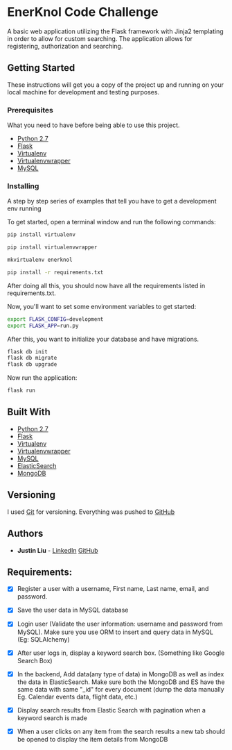 # EnerKnol Code Challenge

A basic web application utilizing the Flask framework with Jinja2 templating in order to allow for custom searching. The application allows for registering, authorization and searching.

## Getting Started

These instructions will get you a copy of the project up and running on your local machine for development and testing purposes.

### Prerequisites

What you need to have before being able to use this project.

* [Python 2.7](https://www.python.org)
* [Flask](http://flask.pocoo.org)
* [Virtualenv](https://virtualenv.pypa.io/)
* [Virtualenvwrapper](https://virtualenvwrapper.readthedocs.io/)
* [MySQL](https://www.mysql.com)

### Installing

A step by step series of examples that tell you have to get a development env running

To get started, open a terminal window and run the following commands:

```bash
pip install virtualenv

pip install virtualenvwrapper

mkvirtualenv enerknol

pip install -r requirements.txt
```

After doing all this, you should now have all the requirements listed in requirements.txt.

Now, you'll want to set some environment variables to get started:

```bash
export FLASK_CONFIG=development
export FLASK_APP=run.py
```

After this, you want to initialize your database and have migrations.

```bash
flask db init
flask db migrate
flask db upgrade
```

Now run the application:

```bash
flask run
```

## Built With

* [Python 2.7](https://www.python.org)
* [Flask](http://flask.pocoo.org)
* [Virtualenv](https://virtualenv.pypa.io/)
* [Virtualenvwrapper](https://virtualenvwrapper.readthedocs.io/)
* [MySQL](https://www.mysql.com)
* [ElasticSearch](https://github.com/elastic/elasticsearch-py)
* [MongoDB](https://www.mongodb.com)

## Versioning

I used [Git](https://git-scm.com) for versioning. Everything was pushed to [GitHub](https://github.com) 

## Authors

* **Justin Liu** - [LinkedIn](https://www.linkedin.com/in/imjustliu/)  [GitHub](https://github.com/liujustin)

## Requirements:
- [X] Register a user with a username, First name, Last name, email, and 
password. 
- [X] Save the user data in MySQL database 
- [X] Login user (Validate the user information: username and password from 
MySQL). Make sure you use ORM to insert and query data in MySQL (Eg: SQLAlchemy) 
- [X] After user logs in, display a keyword search box. (Something like 
Google Search Box) 

- [X] In the backend, Add data(any type of data) in MongoDB as well as index 
the data in ElasticSearch. Make sure both the MongoDB and ES have the 
same data with same "_id" for every document (dump the data manually 
Eg. Calendar events data, flight data, etc.) 

- [X] Display search results from Elastic Search with pagination when a 
keyword search is made 
- [X] When a user clicks on any item from the search results a new tab 
should be opened to display the item details from MongoDB 
